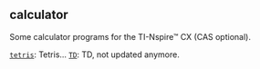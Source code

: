 ## calculator

Some calculator programs for the TI-Nspire™ CX (CAS optional).

[`tetris`](/t/): Tetris...
[`TD`](/d/): TD, not updated anymore.
